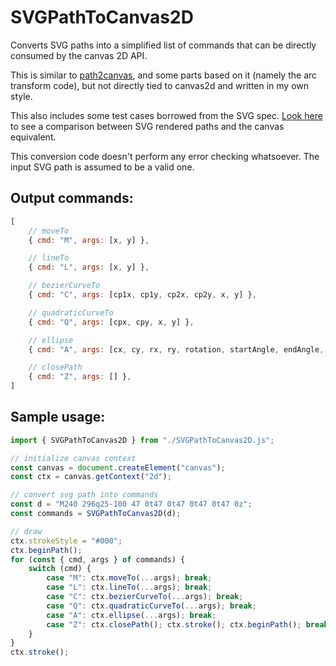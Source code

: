 # SVGPathToCanvas2D

Converts SVG paths into a simplified list of commands that can be directly consumed by the canvas 2D API.

This is similar to [path2canvas](https://github.com/woaiyan/path2canvas), and some parts based on it (namely the arc transform code), but not directly tied to canvas2d and written in my own style.

This also includes some test cases borrowed from the SVG spec. [Look here](https://urraka.github.io/SVGPathToCanvas2D/test/) to see a comparison between SVG rendered paths and the canvas equivalent.

This conversion code doesn't perform any error checking whatsoever. The input SVG path is assumed to be a valid one.

## Output commands:

```js
[
    // moveTo
    { cmd: "M", args: [x, y] },

    // lineTo
    { cmd: "L", args: [x, y] },

    // bezierCurveTo
    { cmd: "C", args: [cp1x, cp1y, cp2x, cp2y, x, y] },

    // quadraticCurveTo
    { cmd: "Q", args: [cpx, cpy, x, y] },

    // ellipse
    { cmd: "A", args: [cx, cy, rx, ry, rotation, startAngle, endAngle, ccw] },

    // closePath
    { cmd: "Z", args: [] },
]
```

## Sample usage:

```js
import { SVGPathToCanvas2D } from "./SVGPathToCanvas2D.js";

// initialize canvas context
const canvas = document.createElement("canvas");
const ctx = canvas.getContext("2d");

// convert svg path into commands
const d = "M240 296q25-100 47 0t47 0t47 0t47 0t47 0z";
const commands = SVGPathToCanvas2D(d);

// draw
ctx.strokeStyle = "#000";
ctx.beginPath();
for (const { cmd, args } of commands) {
    switch (cmd) {
        case "M": ctx.moveTo(...args); break;
        case "L": ctx.lineTo(...args); break;
        case "C": ctx.bezierCurveTo(...args); break;
        case "Q": ctx.quadraticCurveTo(...args); break;
        case "A": ctx.ellipse(...args); break;
        case "Z": ctx.closePath(); ctx.stroke(); ctx.beginPath(); break;
    }
}
ctx.stroke();
```
